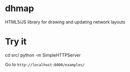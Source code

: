 dhmap
=====

HTML5/JS library for drawing and updating network layouts

# Try it

  cd src/
  python -m SimpleHTTPServer

Go to `http://localhost:8000/examples/`
